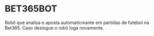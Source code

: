 # BET365BOT
Robô que analisa e aposta automaticmante em partidas de futebol na Bet365. Caso deslogue o robô loga novamente.
